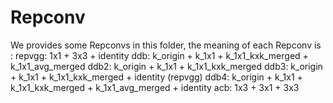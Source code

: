 # Repconv
We provides some Repconvs in this folder, the meaning of each Repconv is :
repvgg: 1x1 + 3x3 + identity
ddb:    k_origin + k_1x1 + k_1x1_kxk_merged + k_1x1_avg_merged
ddb2:   k_origin + k_1x1 + k_1x1_kxk_merged
ddb3:   k_origin + k_1x1 + k_1x1_kxk_merged + identity (repvgg)
ddb4:   k_origin + k_1x1 + k_1x1_kxk_merged + k_1x1_avg_merged + identity 
acb:    1x3 + 3x1 + 3x3
